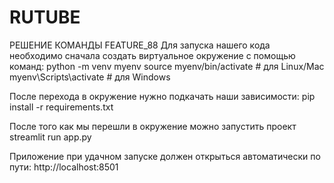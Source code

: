 # RUTUBE
РЕШЕНИЕ КОМАНДЫ FEATURE_88
Для запуска нашего кода необходимо сначала создать виртуальное окружение с помощью команд:
python -m venv myenv
source myenv/bin/activate  # для Linux/Mac
myenv\Scripts\activate  # для Windows

После перехода в окружение нужно подкачать наши зависимости: 
pip install -r requirements.txt

После того как мы перешли в окружение можно запустить проект
streamlit run app.py

Приложение при удачном запуске должен открыться автоматически по пути: http://localhost:8501
